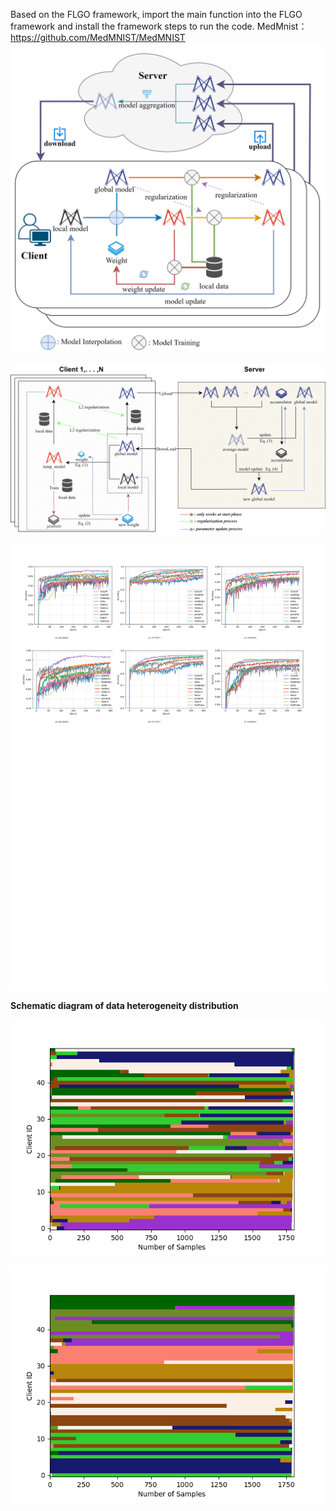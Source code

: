 Based on the FLGO framework, import the main function into the FLGO framework and install the framework steps to run the code.
MedMnist：https://github.com/MedMNIST/MedMNIST
![](Readme.assets/CoGAP框架图1.svg)


![](Readme.assets/CoGAP框架图2.svg)

![](Readme.assets/Res.svg)


**Schematic diagram of data heterogeneity distribution**


![](Readme.assets/res-17183508190744.png)

![](Readme.assets/res-17183508854808.png)
